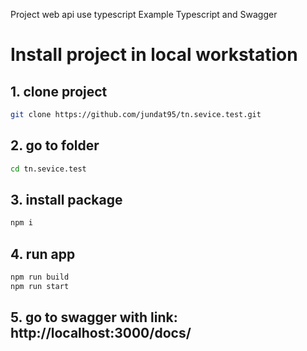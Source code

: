 Project web api use typescript
Example Typescript and Swagger

# Install project in local workstation

## 1. clone project
```bash
git clone https://github.com/jundat95/tn.sevice.test.git
```

## 2. go to folder
```bash
cd tn.sevice.test
```

## 3. install package
```bash
npm i
```

## 4. run app
```bash
npm run build
npm run start
```

## 5. go to swagger with link: http://localhost:3000/docs/
